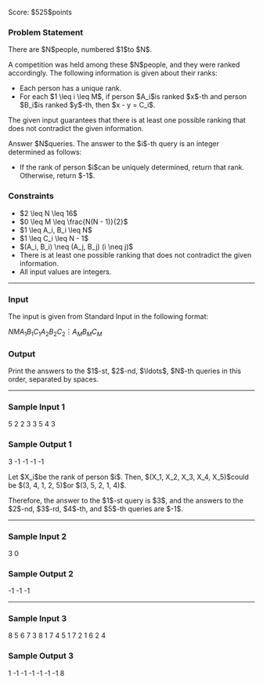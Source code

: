 
<div>

<span>

<span>

<p>
Score: $525$points
</p>

<div>

<section>

### **Problem Statement**

<p>
There are $N$people, numbered $1$to $N$.
</p>

<p>
A competition was held among these $N$people, and they were ranked accordingly. The following information is given about their ranks:
</p>

<ul>

<li>
Each person has a unique rank.
</li>

<li>
For each $1 \leq i \leq M$, if person $A_i$is ranked $x$-th and person $B_i$is ranked $y$-th, then $x - y = C_i$.
</li>

</ul>

<p>
The given input guarantees that there is at least one possible ranking that does not contradict the given information.
</p>

<p>
Answer $N$queries. The answer to the $i$-th query is an integer determined as follows:
</p>

<ul>

<li>
If the rank of person $i$can be uniquely determined, return that rank. Otherwise, return $-1$.
</li>

</ul>

</section>

</div>

<div>

<section>

### **Constraints**

<ul>

<li>
$2 \leq N \leq 16$
</li>

<li>
$0 \leq M \leq \frac{N(N - 1)}{2}$
</li>

<li>
$1 \leq A_i, B_i \leq N$
</li>

<li>
$1 \leq C_i \leq N - 1$
</li>

<li>
$(A_i, B_i) \neq (A_j, B_j) (i \neq j)$
</li>

<li>
There is at least one possible ranking that does not contradict the given information.
</li>

<li>
All input values are integers.
</li>

</ul>

</section>

</div>

---

<div>

<div>

<section>

### **Input**

<p>
The input is given from Standard Input in the following format:
</p>

<div>

$N$$M$$A_1$$B_1$$C_1$$A_2$$B_2$$C_2$$\vdots$$A_M$$B_M$$C_M$
</div>

</section>

</div>

<div>

<section>

### **Output**

<p>
Print the answers to the $1$-st, $2$-nd, $\ldots$, $N$-th queries in this order, separated by spaces.
</p>

</section>

</div>

</div>

---

<div>

<section>

### **Sample Input 1**

<div>

5 2
2 3 3
5 4 3

</div>

</section>

</div>

<div>

<section>

### **Sample Output 1**

<div>

3 -1 -1 -1 -1

</div>

<p>
Let $X_i$be the rank of person $i$. Then, $(X_1, X_2, X_3, X_4, X_5)$could be $(3, 4, 1, 2, 5)$or $(3, 5, 2, 1, 4)$.
</p>

<p>
Therefore, the answer to the $1$-st query is $3$, and the answers to the $2$-nd, $3$-rd, $4$-th, and $5$-th queries are $-1$.
</p>

</section>

</div>

---

<div>

<section>

### **Sample Input 2**

<div>

3 0

</div>

</section>

</div>

<div>

<section>

### **Sample Output 2**

<div>

-1 -1 -1

</div>

</section>

</div>

---

<div>

<section>

### **Sample Input 3**

<div>

8 5
6 7 3
8 1 7
4 5 1
7 2 1
6 2 4

</div>

</section>

</div>

<div>

<section>

### **Sample Output 3**

<div>

1 -1 -1 -1 -1 -1 -1 8

</div>

</section>

</div>

</span>

</span>

</div>
